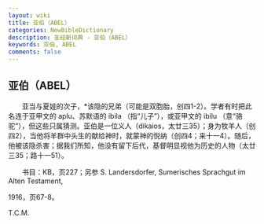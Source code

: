 ```yaml
---
layout: wiki
title: 亚伯（ABEL）
categories: NewBibleDictionary
description: 圣经新词典 - 亚伯（ABEL）
keywords: 亚伯, ABEL
comments: false
---
```


## 亚伯（ABEL）

　　亚当与夏娃的次子，*该隐的兄弟（可能是双胞胎，创四1-2）。学者有时把此名连于亚甲文的 aplu、苏默语的 ibila （指“儿子”），或亚甲文的 ibilu （意“骆驼”），但这些只属猜测。亚伯是一位义人（dikaios，太廿三35）；身为牧羊人（创四2），当他将羊群中头生的献给神时，就蒙神的悦纳（创四4；来十一4）。随后，他被该隐杀害；据我们所知，他没有留下后代，基督明显视他为历史的人物（太廿三35；路十一51）。

　　书目：KB，页227；另参 S. Landersdorfer, Sumerisches Sprachgut im Alten Testament,

1916，页67-8。

T.C.M.








